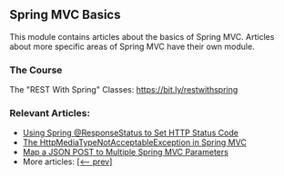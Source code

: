 ## Spring MVC Basics

This module contains articles about the basics of Spring MVC. Articles about more specific areas of Spring MVC have
their own module. 

### The Course
The "REST With Spring" Classes: https://bit.ly/restwithspring

### Relevant Articles:
- [Using Spring @ResponseStatus to Set HTTP Status Code](https://www.baeldung.com/spring-response-status)
- [The HttpMediaTypeNotAcceptableException in Spring MVC](https://www.baeldung.com/spring-httpmediatypenotacceptable)
- [Map a JSON POST to Multiple Spring MVC Parameters](https://www.baeldung.com/spring-mvc-json-param-mapping)
- More articles: [[<-- prev]](../spring-mvc-basics-4)
